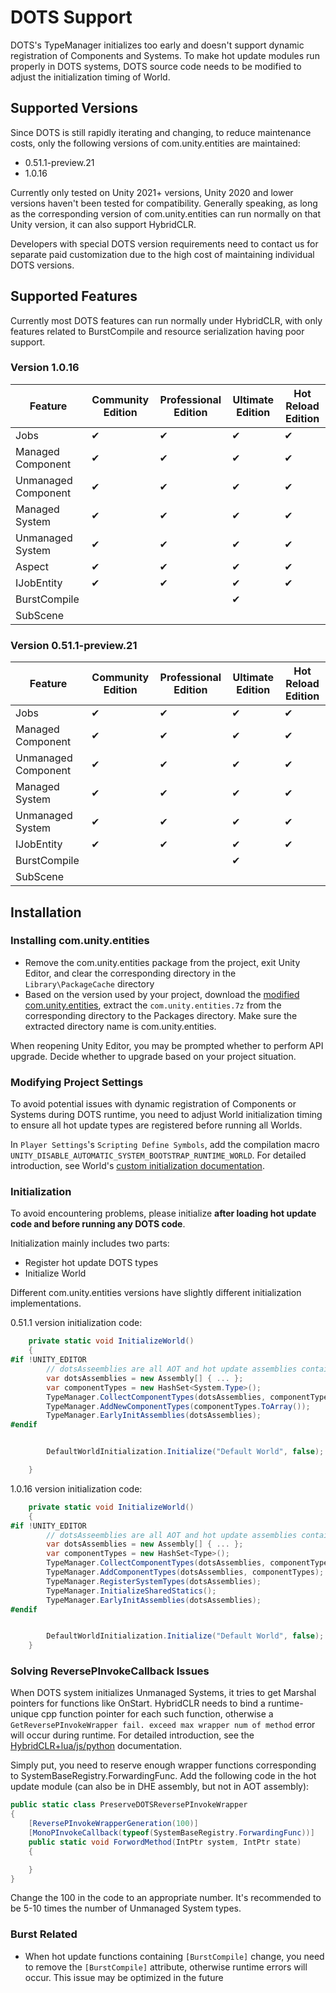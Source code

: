 # DOTS Support

DOTS's TypeManager initializes too early and doesn't support dynamic registration of Components and Systems. To make hot update modules run properly in DOTS systems, DOTS source code needs to be modified to adjust the initialization timing of World.

## Supported Versions

Since DOTS is still rapidly iterating and changing, to reduce maintenance costs, only the following versions of com.unity.entities are maintained:

- 0.51.1-preview.21
- 1.0.16

Currently only tested on Unity 2021+ versions, Unity 2020 and lower versions haven't been tested for compatibility. Generally speaking, as long as the corresponding version of com.unity.entities can run normally on that Unity version, it can also support HybridCLR.

Developers with special DOTS version requirements need to contact us for separate paid customization due to the high cost of maintaining individual DOTS versions.

## Supported Features

Currently most DOTS features can run normally under HybridCLR, with only features related to BurstCompile and resource serialization having poor support.

### Version 1.0.16

|Feature|Community Edition|Professional Edition|Ultimate Edition|Hot Reload Edition|
|-|-|-|-|-|
|Jobs|✔|✔|✔|✔|
|Managed Component|✔|✔|✔|✔|
|Unmanaged Component|✔|✔|✔|✔|
|Managed System|✔|✔|✔|✔|
|Unmanaged System|✔|✔|✔|✔|
|Aspect|✔|✔|✔|✔|
|IJobEntity|✔|✔|✔|✔|
|BurstCompile|||✔||
|SubScene|||||

### Version 0.51.1-preview.21

|Feature|Community Edition|Professional Edition|Ultimate Edition|Hot Reload Edition|
|-|-|-|-|-|
|Jobs|✔|✔|✔|✔|
|Managed Component|✔|✔|✔|✔|
|Unmanaged Component|✔|✔|✔|✔|
|Managed System|✔|✔|✔|✔|
|Unmanaged System|✔|✔|✔|✔|
|IJobEntity|✔|✔|✔|✔|
|BurstCompile|||✔||
|SubScene|||||

## Installation

### Installing com.unity.entities

- Remove the com.unity.entities package from the project, exit Unity Editor, and clear the corresponding directory in the `Library\PackageCache` directory
- Based on the version used by your project, download the [modified com.unity.entities](https://code-philosophy.feishu.cn/file/NH0cbaeneozfd8xdbvmcLNvfn2d), extract the `com.unity.entities.7z` from the corresponding directory to the Packages directory. Make sure the extracted directory name is com.unity.entities.

When reopening Unity Editor, you may be prompted whether to perform API upgrade. Decide whether to upgrade based on your project situation.

### Modifying Project Settings

To avoid potential issues with dynamic registration of Components or Systems during DOTS runtime, you need to adjust World initialization timing to ensure all hot update types are registered before running all Worlds.

In `Player Settings`'s `Scripting Define Symbols`, add the compilation macro `UNITY_DISABLE_AUTOMATIC_SYSTEM_BOOTSTRAP_RUNTIME_WORLD`. For detailed introduction, see World's
[custom initialization documentation](https://docs.unity3d.com/Packages/com.unity.entities@0.51/manual/world.html).

### Initialization

To avoid encountering problems, please initialize **after loading hot update code and before running any DOTS code**.

Initialization mainly includes two parts:

- Register hot update DOTS types
- Initialize World

Different com.unity.entities versions have slightly different initialization implementations.

0.51.1 version initialization code:

```csharp
    private static void InitializeWorld()
    {
#if !UNITY_EDITOR
        // dotsAsseemblies are all AOT and hot update assemblies containing custom Component, System and other DOTS types
        var dotsAssemblies = new Assembly[] { ... };
        var componentTypes = new HashSet<System.Type>();
        TypeManager.CollectComponentTypes(dotsAssemblies, componentTypes);
        TypeManager.AddNewComponentTypes(componentTypes.ToArray());
        TypeManager.EarlyInitAssemblies(dotsAssemblies);
#endif


        DefaultWorldInitialization.Initialize("Default World", false);

    }
```

1.0.16 version initialization code:

```csharp
    private static void InitializeWorld()
    {
#if !UNITY_EDITOR
        // dotsAsseemblies are all AOT and hot update assemblies containing custom Component, System and other DOTS types
        var dotsAssemblies = new Assembly[] { ... };
        var componentTypes = new HashSet<Type>();
        TypeManager.CollectComponentTypes(dotsAssemblies, componentTypes);
        TypeManager.AddComponentTypes(dotsAssemblies, componentTypes);
        TypeManager.RegisterSystemTypes(dotsAssemblies);
        TypeManager.InitializeSharedStatics();
        TypeManager.EarlyInitAssemblies(dotsAssemblies);
#endif


        DefaultWorldInitialization.Initialize("Default World", false);
    }
```

### Solving ReversePInvokeCallback Issues

When DOTS system initializes Unmanaged Systems, it tries to get Marshal pointers for functions like OnStart. HybridCLR needs to bind a runtime-unique cpp function pointer for each such function,
otherwise a `GetReversePInvokeWrapper fail. exceed max wrapper num of method` error will occur during runtime. For detailed introduction, see the [HybridCLR+lua/js/python](https://www.hybridclr.cn/docs/basic/workwithscriptlanguage) documentation.

Simply put, you need to reserve enough wrapper functions corresponding to SystemBaseRegistry.ForwardingFunc. Add the following code in the hot update module (can also be in DHE assembly, but not in AOT assembly):

```csharp
public static class PreserveDOTSReversePInvokeWrapper
{
    [ReversePInvokeWrapperGeneration(100)]
    [MonoPInvokeCallback(typeof(SystemBaseRegistry.ForwardingFunc))]
    public static void ForwordMethod(IntPtr system, IntPtr state)
    {

    }
}


```

Change the 100 in the code to an appropriate number. It's recommended to be 5-10 times the number of Unmanaged System types.

### Burst Related

- When hot update functions containing `[BurstCompile]` change, you need to remove the `[BurstCompile]` attribute, otherwise runtime errors will occur. This issue may be optimized in the future

